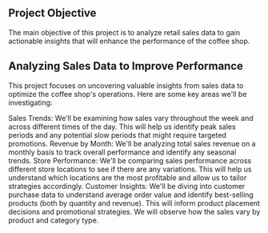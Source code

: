 ## Project Objective

The main objective of this project is to analyze retail sales data to gain actionable insights that will enhance the performance of the coffee shop. 

## Analyzing Sales Data to Improve Performance

This project focuses on uncovering valuable insights from sales data to optimize the coffee shop's operations. Here are some key areas we'll be investigating:

Sales Trends: We'll be examining how sales vary throughout the week and across different times of the day. This will help us identify peak sales periods and any potential slow periods that might require targeted promotions.
Revenue by Month: We'll be analyzing total sales revenue on a monthly basis to track overall performance and identify any seasonal trends.
Store Performance: We'll be comparing sales performance across different store locations to see if there are any variations. This will help us understand which locations are the most profitable and allow us to tailor strategies accordingly.
Customer Insights: We'll be diving into customer purchase data to understand average order value and identify best-selling products (both by quantity and revenue). This will inform product placement decisions and promotional strategies.
We will observe how the sales vary by product and category type.
